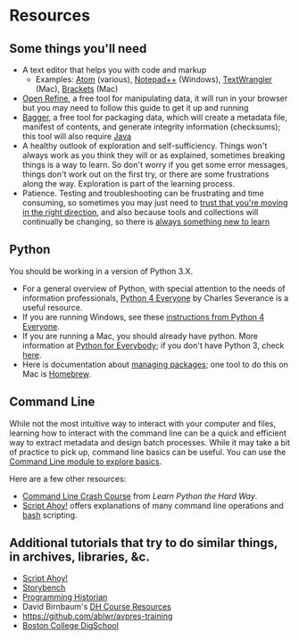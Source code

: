 # Resources

## Some things you'll need

* A text editor that helps you with code and markup
  * Examples: [Atom](https://atom.io/) (various), [Notepad++](https://notepad-plus-plus.org/) (Windows), [TextWrangler](http://www.barebones.com/products/textwrangler/) (Mac), [Brackets](http://brackets.io/) (Mac)
* [Open Refine](http://openrefine.org/download.html), a free tool for manipulating data, it will run in your browser but you may need to follow this guide to get it up and running
* [Bagger](https://github.com/LibraryOfCongress/bagger#installing), a free tool for packaging data, which will create a metadata file, manifest of contents, and generate integrity information (checksums); this tool will also require [Java](https://java.com/) 
* A healthy outlook of exploration and self-sufficiency. Things won't always work as you think they will or as explained, sometimes breaking things is a way to learn. So don't worry if you get some error messages, things don't work out on the first try, or there are some frustrations along the way. Exploration is part of the learning process. 
* Patience. Testing and troubleshooting can be frustrating and time consuming, so sometimes you may just need to [trust that you're moving in the right direction](https://medium.freecodecamp.org/things-i-wish-someone-had-told-me-when-i-was-learning-how-to-code-565fc9dcb329), and also because tools and collections will continually be changing, so there is [always something new to learn](https://medium.freecodecamp.org/this-is-what-ive-gathered-after-a-year-of-teaching-myself-to-code-9e46bb60db9)

## Python
You should be working in a version of Python 3.X. 

* For a general overview of Python, with special attention to the needs of information professionals, [Python 4 Everyone](https://www.py4e.com/) by Charles Severance is a useful resource.
* If you are running Windows, see these [instructions from Python 4 Everyone](https://www.py4e.com/software-win.php).
* If you are running a Mac, you should already have python. More information at [Python for Everybody](https://www.py4e.com/software-mac.php); if you don't have Python 3, check [here](http://docs.python-guide.org/en/latest/starting/install3/osx/).  
* Here is documentation about [managing packages](https://packaging.python.org/tutorials/installing-packages/#ensure-you-can-run-pip-from-the-command-line); one tool to do this on Mac is [Homebrew](https://brew.sh/).

## Command Line
While not the most intuitive way to interact with your computer and files, learning how to interact with the command line can be a quick and efficient way to extract metadata and design batch processes. While it may take a bit of practice to pick up, command line basics can be useful. You can use the [Command Line module to explore basics](/activities/exercise-command-line.md).

Here are a few other resources:  

* [Command Line Crash Course](https://learnpythonthehardway.org/book/appendixa.html) from _Learn Python the Hard Way_.
* [Script Ahoy!](https://github.com/dd388/crals) offers explanations of many command line operations and [bash](https://en.wikipedia.org/wiki/Bash_(Unix_shell)) scripting. 

## Additional tutorials that try to do similar things, in archives, libraries, &c.

* [Script Ahoy!](https://github.com/dd388/crals)
* [Storybench](http://www.storybench.org/about-storybench/)
* [Programming Historian](https://programminghistorian.org/lessons/) 
* David Birnbaum's [DH Course Resources](http://dh.obdurodon.org/)
* https://github.com/ablwr/avpres-training
* [Boston College DigSchool](https://github.com/BCDigSchol)
